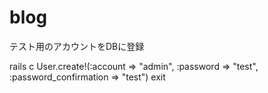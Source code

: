 blog
====

テスト用のアカウントをDBに登録

rails c
User.create!(:account => "admin", :password => "test", :password_confirmation => "test")
exit
